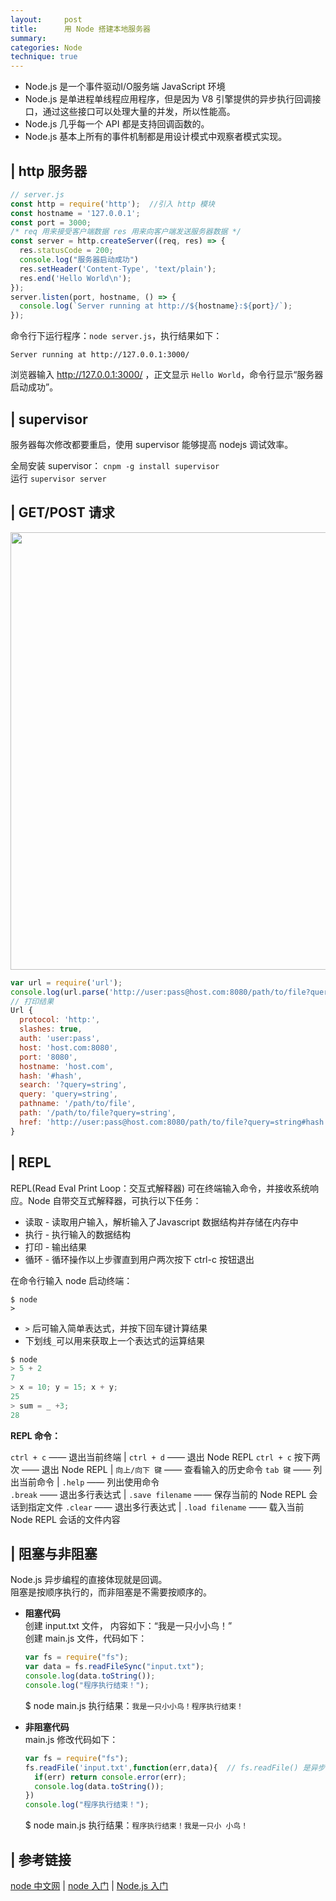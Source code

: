```yaml
---
layout:     post
title:      用 Node 搭建本地服务器
summary: 
categories: Node
technique: true
---
```


- Node.js 是一个事件驱动I/O服务端 JavaScript 环境
- Node.js 是单进程单线程应用程序，但是因为 V8 引擎提供的异步执行回调接口，通过这些接口可以处理大量的并发，所以性能高。
- Node.js 几乎每一个 API 都是支持回调函数的。
- Node.js 基本上所有的事件机制都是用设计模式中观察者模式实现。 

## | http 服务器 

```javascript
// server.js 
const http = require('http');  //引入 http 模块
const hostname = '127.0.0.1';
const port = 3000;
/* req 用来接受客户端数据 res 用来向客户端发送服务器数据 */ 
const server = http.createServer((req, res) => {
  res.statusCode = 200;
  console.log("服务器启动成功")
  res.setHeader('Content-Type', 'text/plain');
  res.end('Hello World\n');
});
server.listen(port, hostname, () => {
  console.log(`Server running at http://${hostname}:${port}/`);
});
```

命令行下运行程序：`node server.js`，执行结果如下：

```
Server running at http://127.0.0.1:3000/ 
```

浏览器输入 http://127.0.0.1:3000/ ，正文显示 `Hello World`，命令行显示“服务器启动成功”。


## | supervisor 

服务器每次修改都要重启，使用 supervisor 能够提高 nodejs 调试效率。

全局安装 supervisor： `cnpm -g install supervisor`  
运行 `supervisor server`


## | GET/POST 请求

<img src="https://raw.githubusercontent.com/Selenamona/Selenamona.github.io/master/assets/images/node-http.png" width="700"/>
 
```javascript
var url = require('url');
console.log(url.parse('http://user:pass@host.com:8080/path/to/file?query=string#hash'));
// 打印结果
Url {
  protocol: 'http:',
  slashes: true,
  auth: 'user:pass',
  host: 'host.com:8080',
  port: '8080',
  hostname: 'host.com',
  hash: '#hash',
  search: '?query=string',
  query: 'query=string',
  pathname: '/path/to/file',
  path: '/path/to/file?query=string',
  href: 'http://user:pass@host.com:8080/path/to/file?query=string#hash' 
}
```

## | REPL

REPL(Read Eval Print Loop：交互式解释器) 可在终端输入命令，并接收系统响应。Node 自带交互式解释器，可执行以下任务：  
- 读取 - 读取用户输入，解析输入了Javascript 数据结构并存储在内存中  
- 执行 - 执行输入的数据结构  
- 打印 - 输出结果  
- 循环 - 循环操作以上步骤直到用户两次按下 ctrl-c 按钮退出  

在命令行输入 node 启动终端：

```
$ node
>
```   

- `>` 后可输入简单表达式，并按下回车键计算结果
- 下划线`_`可以用来获取上一个表达式的运算结果

```javascript
$ node 
> 5 + 2
7
> x = 10; y = 15; x + y;
25
> sum = _ +3;
28
```

**REPL 命令：**  

`ctrl + c` —— 退出当前终端 | `ctrl + d` —— 退出 Node REPL
`ctrl + c` 按下两次 —— 退出 Node REPL | `向上/向下 键` —— 查看输入的历史命令
`tab 键` —— 列出当前命令 | `.help` —— 列出使用命令  
`.break` —— 退出多行表达式  | `.save filename` —— 保存当前的 Node REPL 会话到指定文件
`.clear` —— 退出多行表达式 | `.load filename` —— 载入当前 Node REPL 会话的文件内容  

## | 阻塞与非阻塞

Node.js 异步编程的直接体现就是回调。  
阻塞是按顺序执行的，而非阻塞是不需要按顺序的。

- **阻塞代码**   
  创建 input.txt 文件， 内容如下：“我是一只小小鸟！”  
  创建 main.js 文件，代码如下：

  ```javascript
  var fs = require("fs");
  var data = fs.readFileSync("input.txt");
  console.log(data.toString());
  console.log("程序执行结束！");
  ```
  $ node main.js 执行结果：`我是一只小小鸟！程序执行结束！`

- **非阻塞代码**    
  main.js 修改代码如下：  

  ```javascript
  var fs = require("fs"); 
  fs.readFile('input.txt',function(err,data){  // fs.readFile() 是异步函数用于读取文件
    if(err) return console.error(err);
    console.log(data.toString());
  })
  console.log("程序执行结束！");
  ```
  $ node main.js 执行结果：`程序执行结束！我是一只小
  小鸟！`


## | 参考链接   

[node 中文网](http://nodejs.cn/) | [node 入门](https://www.nodebeginner.org/index-zh-cn.html) | [Node.js 入门](https://cnodejs.org/getstart)    